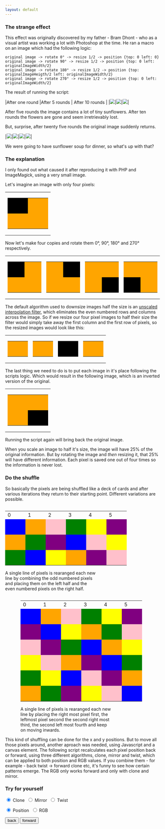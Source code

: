 ```yaml
---
layout: default
---
```


### [](#header-3) The strange effect

This effect was originally discovered by my father - Bram Dhont - who as a visual artist was working a lot with Photoshop at the time. He ran a macro on an image which had the following logic:


```
original image -> rotate 0° -> resize 1/2 -> position {top: 0 left: 0}    
original image -> rotate 90° -> resize 1/2 -> position {top: 0 left: originalImageWidth/2}    
original image -> rotate 180° -> resize 1/2 -> position {top: originalImageHeigth/2 left: originalImageWidth/2}    
original image -> rotate 270° -> resize 1/2 -> position {top: 0 left: originalImageWidth/2}   
```

The result of running the script:

|After one round              |After 5 rounds                 | After 10 rounds               |
|![](/images/twistExample.png)|![](/images/twistExample_2.png)|![](/images/twistExample_3.png)|

After five rounds the image contains a lot of tiny sunflowers. After ten rounds the flowers are gone and seem irretrievably lost.  

But, surprise, after twenty five rounds the original image suddenly returns.

|![](/images/twistExample_4.png)|![](/images/twistExample_5.png)|![](/images/twistExample_6.png)|![](/images/twistExample_7.png)|

We were going to have sunflower soup for dinner, so what's up with that?

### [](#header-3) The explanation

I only found out what caused it after reproducing it with PHP and ImageMagick, using a very small image. 

Let's imagine an image with only four pixels:
<table>
<tr>
<td>
<table style="border:1px;width;100px;height;100px;">
<tr>
<td style="background-color:black;width:50px;height:50px;">
</td>
<td style="background-color:orange;width:50px;height:50px;" >
</td>
</tr>
<tr>
<td style="background-color:orange;width:50px;height:50px;">
</td>
<td style="background-color:orange;width:50px;height:50px;">
</td>
</tr>
</table>
</td>
</tr>
</table>

Now let's make four copies and rotate them 0°, 90°, 180° and 270° respectively.

<table>
<tr>
<td>
<table style="border:1px;width;100px;height;100px;">
<tr>
<td style="background-color:black;width:50px;height:50px;">
</td>
<td style="background-color:orange;width:50px;height:50px;" >
</td>
</tr>
<tr>
<td style="background-color:orange;width:50px;height:50px;">
</td>
<td style="background-color:orange;width:50px;height:50px;">
</td>
</tr>
</table>

</td>
<td>
<table style="border:1px;width;100px;height;100px;">
<tr>
<td style="background-color:orange;width:50px;height:50px;">
</td>
<td style="background-color:black;width:50px;height:50px;" >
</td>
</tr>
<tr>
<td style="background-color:orange;width:50px;height:50px;">
</td>
<td style="background-color:orange;width:50px;height:50px;">
</td>
</tr>
</table>

</td>
<td>
<table style="border:1px;width;100px;height;100px;">
<tr>
<td style="background-color:orange;width:50px;height:50px;">
</td>
<td style="background-color:orange;width:50px;height:50px;" >
</td>
</tr>
<tr>
<td style="background-color:orange;width:50px;height:50px;">
</td>
<td style="background-color:black;width:50px;height:50px;">
</td>
</tr>
</table>

</td>
<td>
<table style="border:1px;width;100px;height;100px;">
<tr>
<td style="background-color:orange;width:50px;height:50px;">
</td>
<td style="background-color:orange;width:50px;height:50px;" >
</td>
</tr>
<tr>
<td style="background-color:black;width:50px;height:50px;">
</td>
<td style="background-color:orange;width:50px;height:50px;">
</td>
</tr>
</table>
</td>
</tr>
</table>

The default algorithm used to downsize images half the size is an [unscaled interpolation filter](http://www.imagemagick.org/Usage/filter/#point), which eliminates the even numbered rows and columns across the image. So if we resize our four pixel images to half their size the filter would simply take away the first column and the first row of pixels, so the resized images would look like this:

<table>
<tr>
<td>
<table style="border:1px;width;100px;height;100px;">
<tr>
<td style="background-color:orange;width:50px;height:50px;">
</td>
</tr>
</table>

</td>
<td>
<table style="border:1px;width;100px;height;100px;">
<tr>
<td style="background-color:orange;width:50px;height:50px;">
</td>
</tr>
</table>

</td>
<td>
<table style="border:1px;width;100px;height;100px;">
<tr>
<td style="background-color:black;width:50px;height:50px;">
</td>
</tr>
</table>

</td>
<td>
<table style="border:1px;width;100px;height;100px;">
<tr>
<td style="background-color:orange;width:50px;height:50px;">
</td>
</tr>
</table>
</td>
</tr>
</table>

The last thing we need to do is to put each image in it's place following the scripts logic. Which would result in the following image, which is an inverted version of the original.

<table>
<tr>
<td>
<table style="border:1px;width;100px;height;100px;">
<tr>
<td style="background-color:orange;width:50px;height:50px;">
</td>
<td style="background-color:orange;width:50px;height:50px;" >
</td>
</tr>
<tr>
<td style="background-color:orange;width:50px;height:50px;">
</td>
<td style="background-color:black;width:50px;height:50px;">
</td>
</tr>
</table>
</td>
</tr>
</table>

Running the script again will bring back the original image.

When you scale an image to half it's size, the image will have 25% of the original information. But by rotating the image and _then_ resizing it, that 25% will have different information. Each pixel is saved one out of four times so the information is never lost.

### [](#header-3) Do the shuffle

So basically the pixels are being shuffled like a deck of cards and after various iterations they return to their starting point. Different variations are possible.


<div style="float:left;width:100%;">
<div style="float:left;">
<table style="border:1px;width;100px;height;100px;">
<tr>
<td>0
</td>
<td>1
</td>
<td>2
</td>
<td>3
</td>
<td>4
</td>
<td>5
</td>
</tr>
<tr>
<td style="background-color:blue;width:50px;height:50px;">
</td>
<td style="background-color:orange;width:50px;height:50px;" >
</td>
<td style="background-color:pink;width:50px;height:50px;" >
</td>
<td style="background-color:green;width:50px;height:50px;" >
</td>
<td style="background-color:yellow;width:50px;height:50px;" >
</td>
<td style="background-color:purple;width:50px;height:50px;" >
</td>
</tr>
<tr>
<td style="background-color:orange;width:50px;height:50px;">
</td>
<td style="background-color:green;width:50px;height:50px;" >
</td>
<td style="background-color:purple;width:50px;height:50px;" >
</td>
<td style="background-color:blue;width:50px;height:50px;" >
</td>
<td style="background-color:pink;width:50px;height:50px;" >
</td>
<td style="background-color:yellow;width:50px;height:50px;" >
</td>
</tr>
<tr>
<td style="background-color:green;width:50px;height:50px;">
</td>
<td style="background-color:blue;width:50px;height:50px;" >
</td>
<td style="background-color:yellow;width:50px;height:50px;" >
</td>
<td style="background-color:orange;width:50px;height:50px;" >
</td>
<td style="background-color:purple;width:50px;height:50px;" >
</td>
<td style="background-color:pink;width:50px;height:50px;" >
</td>
</tr>
</table>
<p style="width:300px;font-size:14px;">A single line of pixels is rearanged each new line by combining the odd numbered pixels and placing them on the left half and the even numbered pixels on the right half.
</p>
</div>

<div style="float:left; margin-left:50px;">
<table style="border:1px;width;100px;height;100px;">
<tr>
<td>0
</td>
<td>1
</td>
<td>2
</td>
<td>3
</td>
<td>4
</td>
<td>5
</td>
</tr>
<tr>
<td style="background-color:blue;width:50px;height:50px;">
</td>
<td style="background-color:orange;width:50px;height:50px;" >
</td>
<td style="background-color:pink;width:50px;height:50px;" >
</td>
<td style="background-color:green;width:50px;height:50px;" >
</td>
<td style="background-color:yellow;width:50px;height:50px;" >
</td>
<td style="background-color:purple;width:50px;height:50px;" >
</td>
</tr>
<tr>
<td style="background-color:purple;width:50px;height:50px;">
</td>
<td style="background-color:blue;width:50px;height:50px;" >
</td>
<td style="background-color:yellow;width:50px;height:50px;" >
</td>
<td style="background-color:orange;width:50px;height:50px;" >
</td>
<td style="background-color:green;width:50px;height:50px;" >
</td>
<td style="background-color:pink;width:50px;height:50px;" >
</td>
</tr>
<tr>
<td style="background-color:pink;width:50px;height:50px;">
</td>
<td style="background-color:purple;width:50px;height:50px;" >
</td>
<td style="background-color:green;width:50px;height:50px;" >
</td>
<td style="background-color:blue;width:50px;height:50px;" >
</td>
<td style="background-color:orange;width:50px;height:50px;" >
</td>
<td style="background-color:yellow;width:50px;height:50px;" >
</td>
</tr>
<tr>
<td style="background-color:yellow;width:50px;height:50px;">
</td>
<td style="background-color:pink;width:50px;height:50px;" >
</td>
<td style="background-color:orange;width:50px;height:50px;" >
</td>
<td style="background-color:purple;width:50px;height:50px;" >
</td>
<td style="background-color:blue;width:50px;height:50px;" >
</td>
<td style="background-color:green;width:50px;height:50px;" >
</td>
</tr>
<tr>
<td style="background-color:green;width:50px;height:50px;">
</td>
<td style="background-color:yellow;width:50px;height:50px;" >
</td>
<td style="background-color:blue;width:50px;height:50px;" >
</td>
<td style="background-color:pink;width:50px;height:50px;" >
</td>
<td style="background-color:purple;width:50px;height:50px;" >
</td>
<td style="background-color:orange;width:50px;height:50px;" >
</td>
</tr>
<tr>
<td style="background-color:orange;width:50px;height:50px;">
</td>
<td style="background-color:green;width:50px;height:50px;" >
</td>
<td style="background-color:purple;width:50px;height:50px;" >
</td>
<td style="background-color:yellow;width:50px;height:50px;" >
</td>
<td style="background-color:pink;width:50px;height:50px;" >
</td>
<td style="background-color:blue;width:50px;height:50px;" >
</td>
</tr>
</table>
<p style="width:300px;font-size:14px;">A single line of pixels is rearanged each new line by placing the right most pixel first, the leftmost pixel second the second right most third, the second left most fourth and keep on moving inwards.
</p>
</div>
</div>

<br>

---

This kind of shuffling can be done for the x and y positions. But to move all those pixels around, another aproach was needed, using Javascript and a canvas element. The following script recalculates each pixel position back or forward, using three different algorithms, clone, mirror and twist, which can be applied to both position and RGB values. If you combine them - for example - back twist -> forward clone etc, it's funny to see how certain patterns emerge. The RGB only works forward and only with clone and mirror.

### [](#header-3)Try for yourself


<p class="flavor">
    <input type="radio" id="clone" name="flav" checked>
    <label for="clone">Clone&nbsp;</label>
    <input type="radio" id="mirror" name="flav">
    <label for="mirror">Mirror&nbsp;</label>
    <input type="radio" id="twist" name="flav">
  <label for="twist">Twist&nbsp;</label>
<p class="type">
    <input type="radio" id="position" name="typ" checked>
    <label for="position">Position&nbsp;</label>
    <input type="radio" id="rgb" name="typ">
    <label for="rgb">RGB&nbsp;</label>
 </p>
   <p class="moveButtons">

   <button class="back">back</button>
   <button class="next">forward</button>
   </p>
   <canvas id="screen" width="300" height="300"></canvas>

   
     

